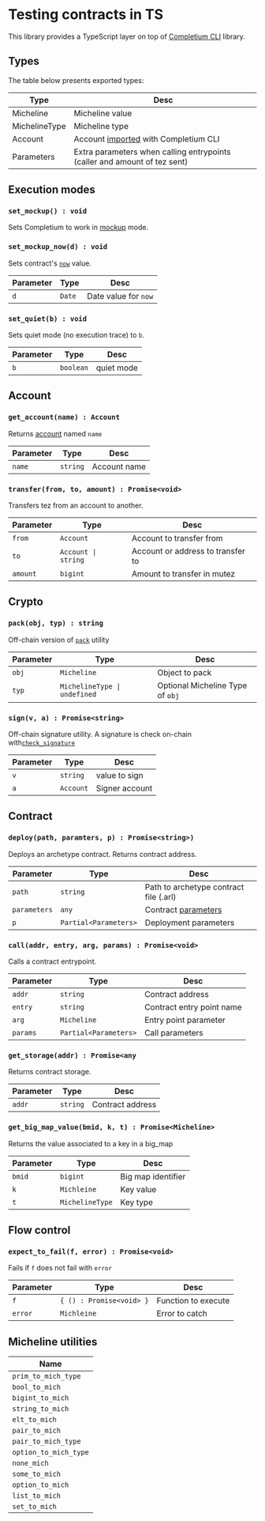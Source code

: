 # Testing contracts in TS

This library provides a TypeScript layer on top of [Completium CLI](https://completium.com/docs/cli) library.

## Types

The table below presents exported types:

| Type | Desc |
| -- | -- |
| Micheline | Micheline value |
| MichelineType | Micheline type |
| Account | Account [imported](https://completium.com/docs/cli/account#import-account) with Completium CLI  |
| Parameters | Extra parameters when calling entrypoints (caller and amount of tez sent) |

## Execution modes

### `set_mockup() : void`

Sets Completium to work in [mockup](https://completium.com/docs/cli/network#mockup) mode.

### `set_mockup_now(d) : void`

Sets contract's [`now`](https://archetype-lang.org/docs/reference/expressions/constants#now) value.

| Parameter | Type | Desc |
| -- | -- | -- |
| `d`  | `Date` | Date value for `now` |

### `set_quiet(b) : void`

Sets quiet mode (no execution trace) to `b`.

| Parameter | Type | Desc |
| -- | -- | -- |
| `b`  | `boolean` | quiet mode |

## Account

### `get_account(name) : Account`

Returns [account](#types) named `name`

| Parameter | Type | Desc |
| -- | -- | -- |
| `name`  | `string` | Account name |

### `transfer(from, to, amount) : Promise<void>`

Transfers tez from an account to another.

| Parameter | Type | Desc |
| -- | -- | -- |
| `from`  | `Account` | Account to transfer from |
| `to`  | `Account \| string` | Account or address to transfer to |
| `amount` | `bigint` | Amount to transfer in mutez |


## Crypto

### `pack(obj, typ) : string`

Off-chain version of [`pack`](https://archetype-lang.org/docs/reference/expressions/builtins/#pack(o%20:%20T)) utility

| Parameter | Type | Desc |
| -- | -- | -- |
| `obj`  | `Micheline` | Object to pack |
| `typ`  | `MichelineType \| undefined` | Optional Micheline Type of `obj` |

### `sign(v, a) : Promise<string>`

Off-chain signature utility. A signature is check on-chain with[`check_signature`](https://archetype-lang.org/docs/reference/expressions/builtins/#check_signature(k%20:%20key,%20s%20:%20signature,%20b%20:%20bytes))

| Parameter | Type | Desc |
| -- | -- | -- |
| `v`  | `string` | value to sign |
| `a`  | `Account` | Signer account |

## Contract

### `deploy(path, paramters, p) : Promise<string>)`

Deploys an archetype contract. Returns contract address.

| Parameter | Type | Desc |
| -- | -- | -- |
| `path`  | `string` | Path to archetype contract file (.arl) |
| `parameters`  | `any` | Contract [parameters](https://archetype-lang.org/docs/reference/declarations/contract#parameters) |
| `p` | `Partial<Parameters>` | Deployment parameters |

### `call(addr, entry, arg, params) : Promise<void>`

Calls a contract entrypoint.

| Parameter | Type | Desc |
| -- | -- | -- |
| `addr`  | `string` | Contract address |
| `entry` | `string` | Contract entry point name |
| `arg` | `Micheline` | Entry point parameter |
| `params` | `Partial<Parameters>` | Call parameters |

### `get_storage(addr) : Promise<any`

Returns contract storage.

| Parameter | Type | Desc |
| -- | -- | -- |
| `addr`  | `string` | Contract address |

### `get_big_map_value(bmid, k, t) : Promise<Micheline>`

Returns the value associated to a key in a big_map

| Parameter | Type | Desc |
| -- | -- | -- |
| `bmid`  | `bigint` | Big map identifier |
| `k` | `Michleine` | Key value |
| `t` | `MichelineType` | Key type |

## Flow control

### `expect_to_fail(f, error) : Promise<void>`

Fails if `f` does not fail with `error`

| Parameter | Type | Desc |
| -- | -- | -- |
| `f`  | `{ () : Promise<void> }` | Function to execute |
| `error` | `Michleine` | Error to catch |

## Micheline utilities

| Name |
| -- |
| `prim_to_mich_type` |
| `bool_to_mich` |
| `bigint_to_mich` |
| `string_to_mich` |
| `elt_to_mich` |
| `pair_to_mich` |
| `pair_to_mich_type` |
| `option_to_mich_type` |
| `none_mich` |
| `some_to_mich` |
| `option_to_mich` |
| `list_to_mich` |
| `set_to_mich` |
